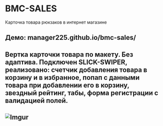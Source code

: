 # BMC-SALES
Карточка товара рюкзаков в интернет магазине
## Демо: manager225.github.io/bmc-sales/
## Вертка карточки товара по макету. Без адаптива. Подключен SLICK-SWIPER, реализовано: счетчик добавления товара в корзину и в избранное, попап с данными товара при добавлении его в корзину, звездный рейтинг, табы, форма регистрации с валидацией полей.

## ![Imgur](https://i.imgur.com/YqfKDQx.gif)

